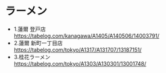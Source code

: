 
# ラーメン


- 1.蓮爾 登戸店  
  https://tabelog.com/kanagawa/A1405/A140506/14003791/  
- 2.蓮爾 新町一丁目店  
  https://tabelog.com/tokyo/A1317/A131707/13187151/
- 3.桂花ラーメン  
  https://tabelog.com/tokyo/A1303/A130301/13001748/  


